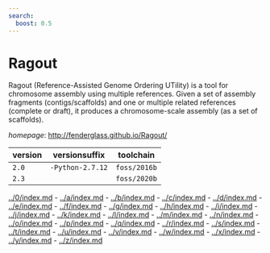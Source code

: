 ```yaml
---
search:
  boost: 0.5
---
```

# Ragout

Ragout (Reference-Assisted Genome Ordering UTility) is a tool for chromosome assembly using multiple  references. Given a set of assembly fragments (contigs/scaffolds) and one or multiple related references (complete or  draft), it produces a chromosome-scale assembly (as a set of scaffolds).

*homepage*: <http://fenderglass.github.io/Ragout/>

version | versionsuffix | toolchain
--------|---------------|----------
``2.0`` | ``-Python-2.7.12`` | ``foss/2016b``
``2.3`` |  | ``foss/2020b``

[../0/index.md](0) - [../a/index.md](a) - [../b/index.md](b) - [../c/index.md](c) - [../d/index.md](d) - [../e/index.md](e) - [../f/index.md](f) - [../g/index.md](g) - [../h/index.md](h) - [../i/index.md](i) - [../j/index.md](j) - [../k/index.md](k) - [../l/index.md](l) - [../m/index.md](m) - [../n/index.md](n) - [../o/index.md](o) - [../p/index.md](p) - [../q/index.md](q) - [../r/index.md](r) - [../s/index.md](s) - [../t/index.md](t) - [../u/index.md](u) - [../v/index.md](v) - [../w/index.md](w) - [../x/index.md](x) - [../y/index.md](y) - [../z/index.md](z)

